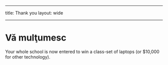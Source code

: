 * * *

title: Thank you layout: wide

* * *

# Vă mulţumesc

Your whole school is now entered to win a class-set of laptops (or $10,000 for other technology).